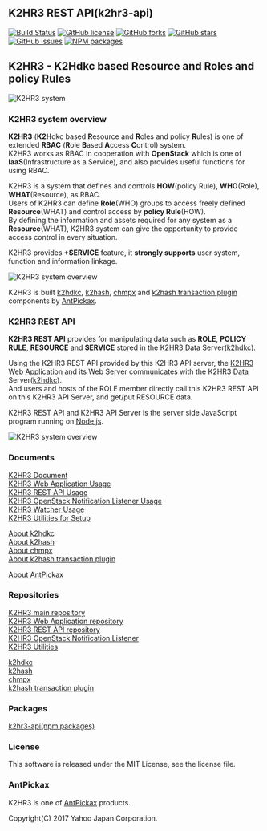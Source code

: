 K2HR3 REST API(k2hr3-api)
-------------------------
[![Build Status](https://travis-ci.org/yahoojapan/k2hr3_api.svg?branch=master)](https://travis-ci.org/yahoojapan/k2hr3_api)
[![GitHub license](https://img.shields.io/badge/license-MIT-blue.svg)](https://raw.githubusercontent.com/yahoojapan/k2hr3_api/master/LICENSE)
[![GitHub forks](https://img.shields.io/github/forks/yahoojapan/k2hr3_api.svg)](https://github.com/yahoojapan/k2hr3_api/network)
[![GitHub stars](https://img.shields.io/github/stars/yahoojapan/k2hr3_api.svg)](https://github.com/yahoojapan/k2hr3_api/stargazers)
[![GitHub issues](https://img.shields.io/github/issues/yahoojapan/k2hr3_api.svg)](https://github.com/yahoojapan/k2hr3_api/issues)
[![NPM packages](https://badge.fury.io/js/k2hr3-api.svg)](https://badge.fury.io/js/k2hr3-api)

## **K2HR3** - **K2H**dkc based **R**esource and **R**oles and policy **R**ules

![K2HR3 system](https://k2hr3.antpick.ax/images/top_k2hr3.png)

### K2HR3 system overview
**K2HR3** (**K2H**dkc based **R**esource and **R**oles and policy **R**ules) is one of extended **RBAC** (**R**ole **B**ased **A**ccess **C**ontrol) system.  
K2HR3 works as RBAC in cooperation with **OpenStack** which is one of **IaaS**(Infrastructure as a Service), and also provides useful functions for using RBAC.  

K2HR3 is a system that defines and controls **HOW**(policy Rule), **WHO**(Role), **WHAT**(Resource), as RBAC.  
Users of K2HR3 can define **Role**(WHO) groups to access freely defined **Resource**(WHAT) and control access by **policy Rule**(HOW).  
By defining the information and assets required for any system as a **Resource**(WHAT), K2HR3 system can give the opportunity to provide access control in every situation.  

K2HR3 provides **+SERVICE** feature, it **strongly supports** user system, function and information linkage.

![K2HR3 system overview](https://k2hr3.antpick.ax/images/overview_abstract.png)

K2HR3 is built [k2hdkc](https://github.com/yahoojapan/k2hdkc), [k2hash](https://github.com/yahoojapan/k2hash), [chmpx](https://github.com/yahoojapan/chmpx) and [k2hash transaction plugin](https://github.com/yahoojapan/k2htp_dtor) components by [AntPickax](https://antpick.ax/).

### K2HR3 REST API
**K2HR3 REST API** provides for manipulating data such as **ROLE**, **POLICY RULE**, **RESOURCE** and **SERVICE** stored in the K2HR3 Data Server([k2hdkc](https://github.com/yahoojapan/k2hdkc)).  

Using the K2HR3 REST API provided by this K2HR3 API server, the [K2HR3 Web Application](https://k2hr3.antpick.ax/usage_app.html) and its Web Server communicates with the K2HR3 Data Server([k2hdkc](https://github.com/yahoojapan/k2hdkc)).  
And users and hosts of the ROLE member directly call this K2HR3 REST API on this K2HR3 API Server, and get/put RESOURCE data.  

K2HR3 REST API and K2HR3 API Server is the server side JavaScript program running on [Node.js](https://nodejs.org/).  

![K2HR3 system overview](https://k2hr3.antpick.ax/images/detail_system_overview.png)

### Documents
[K2HR3 Document](https://k2hr3.antpick.ax/index.html)  
[K2HR3 Web Application Usage](https://k2hr3.antpick.ax/usage_app.html)  
[K2HR3 REST API Usage](https://k2hr3.antpick.ax/api.html)  
[K2HR3 OpenStack Notification Listener Usage](https://k2hr3.antpick.ax/detail_osnl.html)  
[K2HR3 Watcher Usage](https://k2hr3.antpick.ax/tools.html)  
[K2HR3 Utilities for Setup](https://k2hr3.antpick.ax/setup.html)  

[About k2hdkc](https://k2hdkc.antpick.ax/)  
[About k2hash](https://k2hash.antpick.ax/)  
[About chmpx](https://chmpx.antpick.ax/)  
[About k2hash transaction plugin](https://k2htpdtor.antpick.ax/)  

[About AntPickax](https://antpick.ax/)  

### Repositories
[K2HR3 main repository](https://github.com/yahoojapan/k2hr3)  
[K2HR3 Web Application repository](https://github.com/yahoojapan/k2hr3_app)  
[K2HR3 REST API repository](https://github.com/yahoojapan/k2hr3_api)  
[K2HR3 OpenStack Notification Listener](https://github.com/yahoojapan/k2hr3_osnl)  
[K2HR3 Utilities](https://github.com/yahoojapan/k2hr3_utils)  

[k2hdkc](https://github.com/yahoojapan/k2hdkc)  
[k2hash](https://github.com/yahoojapan/k2hash)  
[chmpx](https://github.com/yahoojapan/chmpx)  
[k2hash transaction plugin](https://github.com/yahoojapan/k2htp_dtor)  

### Packages
[k2hr3-api(npm packages)]()  

### License
This software is released under the MIT License, see the license file.

### AntPickax
K2HR3 is one of [AntPickax](https://antpick.ax/) products.

Copyright(C) 2017 Yahoo Japan Corporation.
